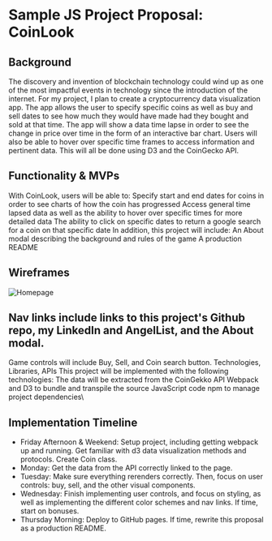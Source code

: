 # Sample JS Project Proposal: CoinLook
## Background
The discovery and invention of blockchain technology could wind up as one of the most impactful events in technology since the introduction of the internet. For my project, I plan to create a cryptocurrency data visualization app. The app allows the user to specify specific coins as well as buy and sell dates to see how much they would have made had they bought and sold at that time. The app will show a data time lapse in order to see the change in price over time in the form of an interactive bar chart. Users will also be able to hover over specific time frames to access information and pertinent data. This will all be done  using D3 and the CoinGecko API.

## Functionality & MVPs
With CoinLook, users will be able to:
Specify start and end dates for coins in order to see charts of how the coin has progressed
Access general time lapsed data as well as the ability to hover over specific times for more detailed data
The ability to click on specific dates to return a google search for a coin on that specific date
In addition, this project will include:
An About modal describing the background and rules of the game
A production README
 
## Wireframes
![Homepage](https://user-images.githubusercontent.com/63477927/161301756-2325126e-74f5-4290-a6e4-ebfc0acb5623.png)


## Nav links include links to this project's Github repo, my LinkedIn and AngelList, and the About modal.
Game controls will include Buy, Sell, and Coin search button.
Technologies, Libraries, APIs
This project will be implemented with the following technologies:
The data will be extracted from the CoinGekko API 
Webpack and D3 to bundle and transpile the source JavaScript code
npm to manage project dependencies\

## Implementation Timeline
- Friday Afternoon & Weekend: Setup project, including getting webpack up and running. Get familiar with d3 data visualization methods and protocols. Create Coin class. 
- Monday: Get the data from the API correctly linked to the page. 
- Tuesday: Make sure everything rerenders correctly. Then, focus on user controls: buy, sell, and the other visual components.
- Wednesday: Finish implementing user controls, and focus on styling, as well as implementing the different color schemes and nav links. If time, start on bonuses.
- Thursday Morning: Deploy to GitHub pages. If time, rewrite this proposal as a production README.
